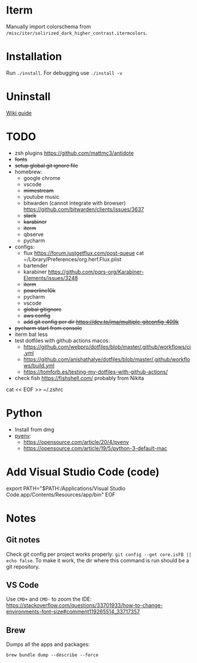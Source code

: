 # Iterm

Manually import colorschema from `/misc/iter/solirized_dark_higher_contrast.itermcolors`.

# Installation

Run `./install`. For debugging use `./install -v`

# Uninstall

[Wiki guide](https://github.com/anishathalye/dotbot/wiki/Tips-and-Tricks#uninstall-script)

# TODO

- zsh plugins https://github.com/mattmc3/antidote
- ~~fonts~~
- ~~setup global git ignore file~~
- homebrew:
    - google chrome
    - vscode
    - ~~mimestream~~
    - youtube music
    - bitwarden (cannot integrate with browser) https://github.com/bitwarden/clients/issues/3637
    - ~~slack~~
    - ~~karabiner~~
    - ~~iterm~~
    - qbserve
    - pycharm
- configs:
    - flux https://forum.justgetflux.com/post-queue cat ~/Library/Preferences/org.herf.Flux.plist
    - bartender
    - karabiner https://github.com/pqrs-org/Karabiner-Elements/issues/3248
    - ~~iterm~~
    - ~~powerline10k~~
    - pycharm
    - vscode
    - ~~global gitignore~~
    - ~~aws config~~
    - ~~add git config per dir https://dev.to/jma/multiple-gitconfig-409k~~
- ~~pycharm start from console~~
- iterm bat less
- test dotfiles with github actions macos:
    - https://github.com/webpro/dotfiles/blob/master/.github/workflows/ci.yml
    - https://github.com/anishathalye/dotfiles/blob/master/.github/workflows/build.yml
    - https://tomforb.es/testing-my-dotfiles-with-github-actions/
- check fish https://fishshell.com/ probably from Nikita


cat << EOF >> ~/.zshrc

# Python

- Install from dmg
- [pyenv](https://github.com/pyenv/pyenv):
    - https://opensource.com/article/20/4/pyenv
    - https://opensource.com/article/19/5/python-3-default-mac

# Add Visual Studio Code (code)

export PATH="\$PATH:/Applications/Visual Studio Code.app/Contents/Resources/app/bin"
EOF

# Notes

## Git notes

Check git config per project works properly: `git config --get core.isFB || echo false`. To make it work, the dir where this command is run should be a git repository.

## VS Code

Use `CMD+` and `CMD-` to zoom the IDE: https://stackoverflow.com/questions/33701933/how-to-change-environments-font-size#comment119265514_33717357

## Brew

Dumps all the apps and packages:

```
brew bundle dump --describe --force
```
